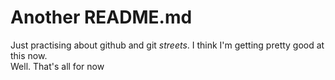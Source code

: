 # **Another README.md**
Just practising about github and git *streets*. I think I'm getting pretty good at this now.\
Well. That's all for now
